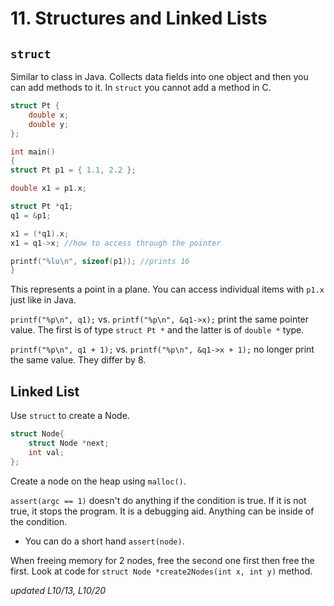 # 11. Structures and Linked Lists

## `struct`

Similar to class in Java. Collects data fields into one object and then you can add methods to it.
In `struct` you cannot add a method in C. 

```C
struct Pt {
    double x;
    double y;
};

int main()
{
struct Pt p1 = { 1.1, 2.2 };

double x1 = p1.x;

struct Pt *q1;
q1 = &p1;

x1 = (*q1).x;
x1 = q1->x; //how to access through the pointer

printf("%lu\n", sizeof(p1)); //prints 16 
}
``` 

This represents a point in a plane. You can access individual items with `p1.x` just like in Java.

`printf("%p\n", q1);` vs. `printf("%p\n", &q1->x);` print the same pointer value. The first is of type `struct Pt *` and the latter is of `double *` type. 

`printf("%p\n", q1 + 1);` vs. `printf("%p\n", &q1->x + 1);` no longer print the same value. They differ by 8. 

## Linked List

Use `struct` to create a Node.

```C
struct Node{
    struct Node *next;
    int val;
};
```

Create a node on the heap using `malloc()`.

`assert(argc == 1)` doesn't do anything if the condition is true. If it is not true, it stops the program. It is a debugging aid. Anything can be inside of the condition.
- You can do a short hand `assert(node)`.

When freeing memory for 2 nodes, free the second one first then free the first. Look at code for `struct Node *create2Nodes(int x, int y)` method.





*updated L10/13, L10/20*
